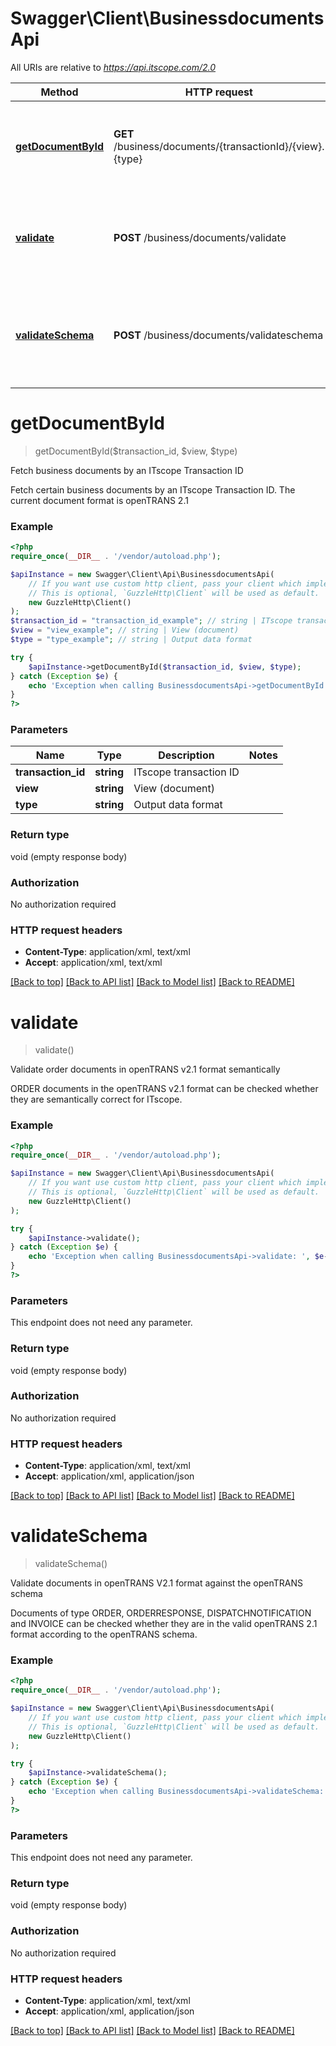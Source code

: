# Swagger\Client\BusinessdocumentsApi

All URIs are relative to *https://api.itscope.com/2.0*

Method | HTTP request | Description
------------- | ------------- | -------------
[**getDocumentById**](BusinessdocumentsApi.md#getDocumentById) | **GET** /business/documents/{transactionId}/{view}.{type} | Fetch business documents by an ITscope Transaction ID
[**validate**](BusinessdocumentsApi.md#validate) | **POST** /business/documents/validate | Validate order documents in openTRANS v2.1 format semantically
[**validateSchema**](BusinessdocumentsApi.md#validateSchema) | **POST** /business/documents/validateschema | Validate documents in openTRANS V2.1 format against the openTRANS schema


# **getDocumentById**
> getDocumentById($transaction_id, $view, $type)

Fetch business documents by an ITscope Transaction ID

Fetch certain business documents by an ITscope Transaction ID. The current document format is openTRANS 2.1

### Example
```php
<?php
require_once(__DIR__ . '/vendor/autoload.php');

$apiInstance = new Swagger\Client\Api\BusinessdocumentsApi(
    // If you want use custom http client, pass your client which implements `GuzzleHttp\ClientInterface`.
    // This is optional, `GuzzleHttp\Client` will be used as default.
    new GuzzleHttp\Client()
);
$transaction_id = "transaction_id_example"; // string | ITscope transaction ID
$view = "view_example"; // string | View (document)
$type = "type_example"; // string | Output data format

try {
    $apiInstance->getDocumentById($transaction_id, $view, $type);
} catch (Exception $e) {
    echo 'Exception when calling BusinessdocumentsApi->getDocumentById: ', $e->getMessage(), PHP_EOL;
}
?>
```

### Parameters

Name | Type | Description  | Notes
------------- | ------------- | ------------- | -------------
 **transaction_id** | **string**| ITscope transaction ID |
 **view** | **string**| View (document) |
 **type** | **string**| Output data format |

### Return type

void (empty response body)

### Authorization

No authorization required

### HTTP request headers

 - **Content-Type**: application/xml, text/xml
 - **Accept**: application/xml, text/xml

[[Back to top]](#) [[Back to API list]](../../README.md#documentation-for-api-endpoints) [[Back to Model list]](../../README.md#documentation-for-models) [[Back to README]](../../README.md)

# **validate**
> validate()

Validate order documents in openTRANS v2.1 format semantically

ORDER documents in the openTRANS v2.1 format can be checked whether they are semantically correct for ITscope.

### Example
```php
<?php
require_once(__DIR__ . '/vendor/autoload.php');

$apiInstance = new Swagger\Client\Api\BusinessdocumentsApi(
    // If you want use custom http client, pass your client which implements `GuzzleHttp\ClientInterface`.
    // This is optional, `GuzzleHttp\Client` will be used as default.
    new GuzzleHttp\Client()
);

try {
    $apiInstance->validate();
} catch (Exception $e) {
    echo 'Exception when calling BusinessdocumentsApi->validate: ', $e->getMessage(), PHP_EOL;
}
?>
```

### Parameters
This endpoint does not need any parameter.

### Return type

void (empty response body)

### Authorization

No authorization required

### HTTP request headers

 - **Content-Type**: application/xml, text/xml
 - **Accept**: application/xml, application/json

[[Back to top]](#) [[Back to API list]](../../README.md#documentation-for-api-endpoints) [[Back to Model list]](../../README.md#documentation-for-models) [[Back to README]](../../README.md)

# **validateSchema**
> validateSchema()

Validate documents in openTRANS V2.1 format against the openTRANS schema

Documents of type ORDER, ORDERRESPONSE, DISPATCHNOTIFICATION and INVOICE can be checked whether they are in the valid openTRANS 2.1 format according to the openTRANS schema.

### Example
```php
<?php
require_once(__DIR__ . '/vendor/autoload.php');

$apiInstance = new Swagger\Client\Api\BusinessdocumentsApi(
    // If you want use custom http client, pass your client which implements `GuzzleHttp\ClientInterface`.
    // This is optional, `GuzzleHttp\Client` will be used as default.
    new GuzzleHttp\Client()
);

try {
    $apiInstance->validateSchema();
} catch (Exception $e) {
    echo 'Exception when calling BusinessdocumentsApi->validateSchema: ', $e->getMessage(), PHP_EOL;
}
?>
```

### Parameters
This endpoint does not need any parameter.

### Return type

void (empty response body)

### Authorization

No authorization required

### HTTP request headers

 - **Content-Type**: application/xml, text/xml
 - **Accept**: application/xml, application/json

[[Back to top]](#) [[Back to API list]](../../README.md#documentation-for-api-endpoints) [[Back to Model list]](../../README.md#documentation-for-models) [[Back to README]](../../README.md)

